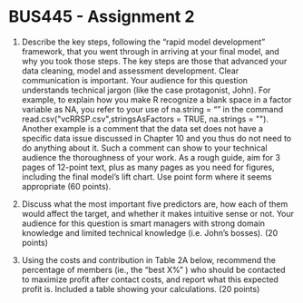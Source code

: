 # BUS445 - Assignment 2

1. Describe the key steps, following the “rapid model development” framework, that you went through in arriving at your final model, and why you took those steps.
The key steps are those that advanced your data cleaning, model and assessment development. Clear communication is important. Your audience for this question understands technical jargon (like the case protagonist, John). For example, to explain how you make R recognize a blank space in a factor variable as NA, you refer to your use of na.string = “” in the command read.csv("vcRRSP.csv",stringsAsFactors = TRUE, na.strings = ""). Another example is a comment that the data set does not have a specific data issue discussed in Chapter 10 and you thus do not need to do anything about it. Such a comment can show to your technical audience the thoroughness of your work. As a rough guide, aim for 3 pages of 12-point text, plus as many pages as you need for figures, including the final model’s lift chart. Use point form where it seems appropriate (60 points).

2. Discuss what the most important five predictors are, how each of them would affect the target, and whether it makes intuitive sense or not. Your audience for this question is smart managers with strong domain knowledge and limited technical knowledge (i.e. John’s bosses). (20 points)

3. Using the costs and contribution in Table 2A below, recommend the percentage of members (ie., the “best X%” ) who should be contacted to maximize profit after contact costs, and report what this expected profit is. Included a table showing your calculations. (20 points)
